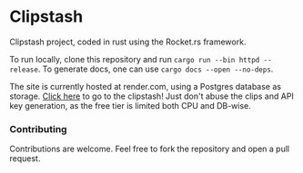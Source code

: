 # Clipstash
Clipstash project, coded in rust using the Rocket.rs framework.

To run locally, clone this repository and run `cargo run --bin httpd --release`. To generate docs, one can use `cargo docs --open --no-deps`.

The site is currently hosted at render.com, using a Postgres database as storage. [Click here](https://clipstash-x0uw.onrender.com/) to go to the clipstash!
Just don't abuse the clips and API key generation, as the free tier is limited both CPU and DB-wise.

### Contributing
Contributions are welcome. Feel free to fork the repository and open a pull request.
